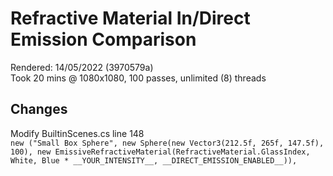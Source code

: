 # Refractive Material In/Direct Emission Comparison
Rendered: 14/05/2022 (3970579a)  
Took 20 mins @ 1080x1080, 100 passes, unlimited (8) threads

## Changes
Modify BuiltinScenes.cs line 148  
`new ("Small Box Sphere", new Sphere(new Vector3(212.5f, 265f, 147.5f), 100), new EmissiveRefractiveMaterial(RefractiveMaterial.GlassIndex, White, Blue * __YOUR_INTENSITY__, __DIRECT_EMISSION_ENABLED__)),`